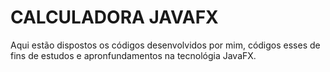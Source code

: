 # CALCULADORA JAVAFX

Aqui estão dispostos os códigos desenvolvidos por mim, códigos esses de fins de estudos e apronfundamentos na tecnológia JavaFX.

